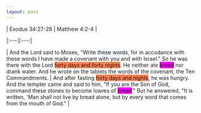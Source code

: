 ```yaml
---
layout: post
---
```


| Exodus 34:27-28 | Matthew 4:2-4 |

|:---:|:---:|

| And the Lord said to Moses, "Write <span style='background-color: aliceblue'>these words</span>, for in accodance with these words I have made a covenant with you and with Israel." So he was there with the Lord <span style='background-color: coral'>forty days and forty nights</span>. He neither ate <span style='background-color: fuchsia'>bread</span> nor drank water. And he wrote on the tablets the words of the covenant, the Ten Commandments. | And after fasting <span style='background-color: coral'>forty days and nights</span>, he was hungry. And the tempter came and said to him, "If you are the Son of God, command these stones to become loaves of <span style='background-color: fuchsia'>bread</span>." But he answered, "It is written, 'Man shall not live by bread alone, but by <span style='background-color: aliceblue'>every word</span> that comes from the mouth of God." |
